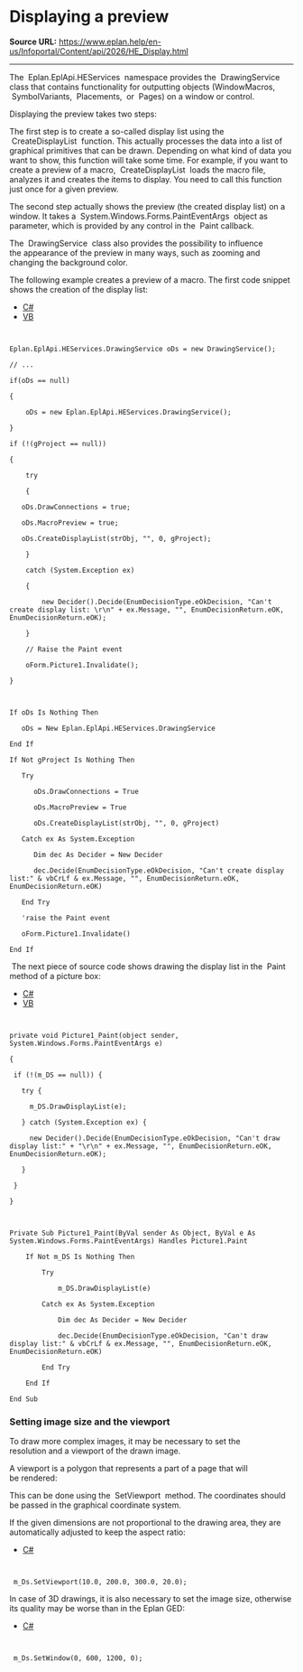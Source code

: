 # Displaying a preview

**Source URL:** https://www.eplan.help/en-us/Infoportal/Content/api/2026/HE_Display.html

---

The  Eplan.EplApi.HEServices  namespace provides the  DrawingService  class that contains functionality for outputting objects (WindowMacros,  SymbolVariants,  Placements,  or  Pages) on a window or control.

Displaying the preview takes two steps:

The first step is to create a so-called display list using the  CreateDisplayList  function. This actually processes the data into a list of graphical primitives that can be drawn. Depending on what kind of data you want to show, this function will take some time. For example, if you want to create a preview of a macro,  CreateDisplayList  loads the macro file, analyzes it and creates the items to display. You need to call this function just once for a given preview.

The second step actually shows the preview (the created display list) on a window. It takes a  System.Windows.Forms.PaintEventArgs  object as parameter, which is provided by any control in the  Paint callback.

The  DrawingService  class also provides the possibility to influence the appearance of the preview in many ways, such as zooming and changing the background color.

The following example creates a preview of a macro. The first code snippet shows the creation of the display list:

- [C#](#i-tab-content-CS)
- [VB](#i-tab-content-VB)

```


Eplan.EplApi.HEServices.DrawingService oDs = new DrawingService();

// ...

if(oDs == null)

{

    oDs = new Eplan.EplApi.HEServices.DrawingService();

}

if (!(gProject == null))

{

    try

    {

   oDs.DrawConnections = true;

   oDs.MacroPreview = true;

   oDs.CreateDisplayList(strObj, "", 0, gProject);

    }

    catch (System.Exception ex)

    {

        new Decider().Decide(EnumDecisionType.eOkDecision, "Can't create display list: \r\n" + ex.Message, "", EnumDecisionReturn.eOK, EnumDecisionReturn.eOK);

    }

    // Raise the Paint event

    oForm.Picture1.Invalidate();

}

```

```


If oDs Is Nothing Then

   oDs = New Eplan.EplApi.HEServices.DrawingService

End If

If Not gProject Is Nothing Then

   Try

      oDs.DrawConnections = True

      oDs.MacroPreview = True

      oDs.CreateDisplayList(strObj, "", 0, gProject)

   Catch ex As System.Exception

      Dim dec As Decider = New Decider

      dec.Decide(EnumDecisionType.eOkDecision, "Can't create display list:" & vbCrLf & ex.Message, "", EnumDecisionReturn.eOK, EnumDecisionReturn.eOK)

   End Try

   'raise the Paint event

   oForm.Picture1.Invalidate()

End If

```

 The next piece of source code shows drawing the display list in the  Paint  method of a picture box:

- [C#](#i-tab-content-CS)
- [VB](#i-tab-content-VB)

```


private void Picture1_Paint(object sender, System.Windows.Forms.PaintEventArgs e)

{

 if (!(m_DS == null)) {

   try {

     m_DS.DrawDisplayList(e);

   } catch (System.Exception ex) {

     new Decider().Decide(EnumDecisionType.eOkDecision, "Can't draw display list:" + "\r\n" + ex.Message, "", EnumDecisionReturn.eOK, EnumDecisionReturn.eOK);

   }

 }

}

```

```


Private Sub Picture1_Paint(ByVal sender As Object, ByVal e As System.Windows.Forms.PaintEventArgs) Handles Picture1.Paint

    If Not m_DS Is Nothing Then

        Try

            m_DS.DrawDisplayList(e)

        Catch ex As System.Exception

            Dim dec As Decider = New Decider

            dec.Decide(EnumDecisionType.eOkDecision, "Can't draw display list:" & vbCrLf & ex.Message, "", EnumDecisionReturn.eOK, EnumDecisionReturn.eOK)

        End Try

    End If

End Sub

```

### 

### Setting image size and the viewport

To draw more complex images, it may be necessary to set the resolution and a viewport of the drawn image.

A viewport is a polygon that represents a part of a page that will be rendered:



This can be done using the  SetViewport  method. The coordinates should be passed in the graphical coordinate system.

If the given dimensions are not proportional to the drawing area, they are automatically adjusted to keep the aspect ratio:

- [C#](#i-tab-content-0858c9b9-30f5-40b1-91e2-98ec6bd74db5)

```


 m_Ds.SetViewport(10.0, 200.0, 300.0, 20.0);

```

In case of 3D drawings, it is also necessary to set the image size, otherwise its quality may be worse than in the Eplan GED:

- [C#](#i-tab-content-45f62620-7d83-48f8-a86d-5b72b0c86050)

```


 m_Ds.SetWindow(0, 600, 1200, 0);

```
